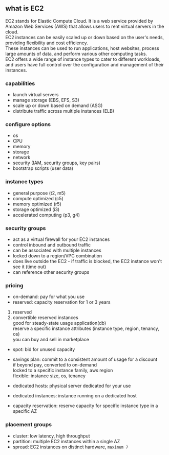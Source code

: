 ## what is EC2
EC2 stands for Elastic Compute Cloud. It is a web service provided by Amazon Web Services (AWS) that allows users to rent virtual servers in the cloud.  
EC2 instances can be easily scaled up or down based on the user's needs, providing flexibility and cost efficiency.  
These instances can be used to run applications, host websites, process large amounts of data, and perform various other computing tasks.  
EC2 offers a wide range of instance types to cater to different workloads, and users have full control over the configuration and management of their instances.

### capabilities
- launch virtual servers
- manage storage (EBS, EFS, S3)
- scale up or down based on demand (ASG)
- distribute traffic across multiple instances (ELB)

### configure options
- os
- CPU
- memory
- storage
- network
- security (IAM, security groups, key pairs)
- bootstrap scripts (user data)

### instance types
- general purpose (t2, m5)
- compute optimized (c5)
- memory optimized (r5)
- storage optimized (i3)
- accelerated computing (p3, g4)

### security groups
- act as a virtual firewall for your EC2 instances
- control inbound and outbound traffic
- can be associated with multiple instances
- locked down to a region/VPC combination
- does live outside the EC2 - if traffic is blocked, the EC2 instance won't see it (time out)
- can reference other security groups

### pricing
- on-demand: pay for what you use
- reserved: capacity reservation for 1 or 3 years
1. reserved
2. convertible reserved instances  
good for steady-state usage application(db)  
reserve a specific instance attributes (instance type, region, tenancy, os)  
you can buy and sell in marketplace
- spot: bid for unused capacity

- savings plan: commit to a consistent amount of usage for a discount  
if beyond pay, converted to on-demand  
locked to a specific instance family, aws region  
flexible: instance size, os, tenancy

- dedicated hosts: physical server dedicated for your use
- dedicated instances: instance running on a dedicated host
- capacity reservation: reserve capacity for specific instance type in a specific AZ

### placement groups
- cluster: low latency, high throughput
- partition: multiple EC2 instances within a single AZ
- spread: EC2 instances on distinct hardware, `maximum 7`